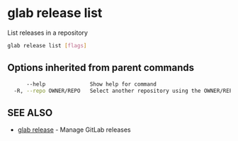 # glab release list

List releases in a repository

```bash
glab release list [flags]
```

## Options inherited from parent commands

```bash
      --help              Show help for command
  -R, --repo OWNER/REPO   Select another repository using the OWNER/REPO or `GROUP/NAMESPACE/REPO` format or full URL or git URL
```

## SEE ALSO

* [glab release](./)  - Manage GitLab releases
